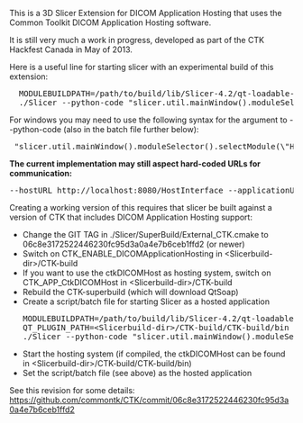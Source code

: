 This is a 3D Slicer Extension for DICOM Application Hosting that uses the Common Toolkit DICOM Application Hosting software.

It is still very much a work in progress, developed as part of the CTK Hackfest Canada in May of 2013.

Here is a useful line for starting slicer with an experimental build of this extension:

<pre>
  MODULEBUILDPATH=/path/to/build/lib/Slicer-4.2/qt-loadable-modules
  ./Slicer --python-code "slicer.util.mainWindow().moduleSelector().selectModule('HostedApplication')" --additional-module-paths ${MODULEBUILDPATH}
</pre>

For windows you may need to use the following syntax for the argument to --python-code (also in the batch file further below):
<pre>
 "slicer.util.mainWindow().moduleSelector().selectModule(\"HostedApplication\")"
</pre>
<b>The current implementation may still aspect hard-coded URLs for communication:</b> 
<pre>
--hostURL http://localhost:8080/HostInterface --applicationURL http://localhost:8081/ApplicationInterface
</pre>

Creating a working version of this requires that slicer be built against a version of CTK that includes DICOM Application Hosting support:
<ul>
  <li>Change the GIT TAG in ./Slicer/SuperBuild/External_CTK.cmake to 06c8e3172522446230fc95d3a0a4e7b6ceb1ffd2 (or newer)</li>
  <li>Switch on CTK_ENABLE_DICOMApplicationHosting in &lt;Slicerbuild-dir&gt;/CTK-build</li>
  <li>If you want to use the ctkDICOMHost as hosting system, switch on CTK_APP_CtkDICOMHost in &lt;Slicerbuild-dir&gt;/CTK-build</li>
  <li>Rebuild the CTK-superbuild (which will download QtSoap)</li>
  <li>Create a script/batch file for starting Slicer as a hosted application
<pre>
MODULEBUILDPATH=/path/to/build/lib/Slicer-4.2/qt-loadable-modules
QT_PLUGIN_PATH=&lt;Slicerbuild-dir&gt;/CTK-build/CTK-build/bin
./Slicer --python-code "slicer.util.mainWindow().moduleSelector().selectModule('HostedApplication')" --additional-module-paths ${MODULEBUILDPATH}
</pre>
  </li>
  <li>Start the hosting system (if compiled, the ctkDICOMHost can be found in &lt;Slicerbuild-dir&gt;/CTK-build/CTK-build/bin)</li>
  <li>Set the script/batch file (see above) as the hosted application</li>
</ul>

See this revision for some details: https://github.com/commontk/CTK/commit/06c8e3172522446230fc95d3a0a4e7b6ceb1ffd2
